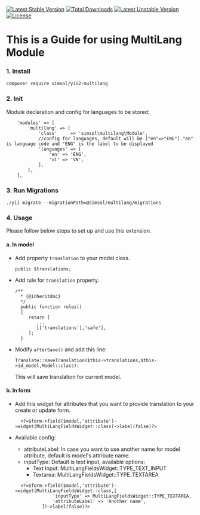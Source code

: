 [![Latest Stable Version](http://poser.pugx.org/simsol/yii2-multilang/v)](https://packagist.org/packages/simsol/yii2-multilang) [![Total Downloads](http://poser.pugx.org/simsol/yii2-multilang/downloads)](https://packagist.org/packages/simsol/yii2-multilang) [![Latest Unstable Version](http://poser.pugx.org/simsol/yii2-multilang/v/unstable)](https://packagist.org/packages/simsol/yii2-multilang) [![License](http://poser.pugx.org/simsol/yii2-multilang/license)](https://packagist.org/packages/simsol/yii2-multilang)

# This is a Guide for using MultiLang Module
### 1. Install

```
composer require simsol/yii2-multilang
```
### 2. Init
Module declaration and config for languages to be stored:
```
    'modules' => [
        'multilang' => [
            'class'     => 'simsol\multilang\Module',
            //config for languages, default will be ["en"=>"ENG"]."en" is language code and "ENG" is the label to be displayed
            'languages' => [
                'en' => 'ENG',
                'vi' => 'VN',
            ],
        ],
    ],
```

### 3. Run Migrations
```
./yii migrate --migrationPath=@simsol/multilang/migrations
```

### 4. Usage
Please follow below steps to set up and use this extension.
#### a. In model

- Add property ```translation``` to your model class.

    ```
    public $translations;
    ```
- Add rule for ```translation``` property.

    ```
    /**
      * {@inheritdoc}
      */
      public function rules()
      {
         return [
            ...
            [['translations'],'safe'],
         ];
      }
    ```
- Modify ```afterSave()``` and add this line:

  ```
  Translate::saveTranslation($this->translations,$this->id_model,Model::class);
  ```
  This will save translation for current model.

#### b. In form
- Add this widget for attributes that you want to provide translation to your create or update form.

  ```
    <?=$form->field($model,'attribute')->widget(MultiLangFieldsWidget::class)->label(false)?>
  ```
- Available config:
  - attributeLabel: In case you want to use another name for model attribute, default is model's attribute name.
  - inputType: Default is text input, available options:
    - Text Input: MultiLangFieldsWidget::TYPE_TEXT_INPUT
    - Textarea: MultiLangFieldsWidget::TYPE_TEXTAREA
    
  ```
    <?=$form->field($model,'attribute')->widget(MultiLangFieldsWidget::class,[
                'inputType' => MultiLangFieldsWidget::TYPE_TEXTAREA,
                'attributeLabel' => 'Another name',
            ])->label(false)?>
  ```

